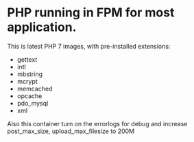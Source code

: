 # PHP running in FPM for most application.

This is latest PHP 7 images, with pre-installed extensions:

- gettext
- intl
- mbstring
- mcrypt
- memcached
- opcache
- pdo_mysql
- xml

Also this container turn on the errorlogs for debug and increase post_max_size, upload_max_filesize to 200M